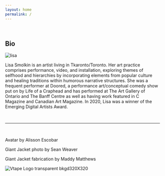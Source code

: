 ```yaml
---
layout: home
permalink: /
---
```


<br>


## Bio

<img src="images/lisa.jpg"
     alt="lisa"
/>


Lisa Smolkin is an artist living in Tkaronto/Toronto. Her art practice comprises performance, video, and installation, exploring themes of selfhood and hierarchies by incorporating elements from popular culture and healing traditions within humorous narrative structures. She was a frequent performer at Doored, a performance art/conceptual comedy show put on by Life of a Craphead and has performed at The Art Gallery of Ontario and The Banff Centre as well as having work featured in C Magazine and Canadian Art Magazine. In 2020, Lisa was a winner of the Emerging Digital Artists Award.

<br>

---

<br>

Avatar by Alisson Escobar

Giant Jacket photo by Sean Weaver

Giant Jacket fabrication by Maddy Matthews


![Vtape Logo transparent bkgd320X320](https://user-images.githubusercontent.com/40550444/220724704-3a3f9e3d-bb43-45ed-94bb-3140da17d420.png)



